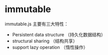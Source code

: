 # immutable

immutable.js 主要有三大特性：

-   Persistent data structure （持久化数据结构）
-   structural sharing （结构共享）
-   support lazy operation （惰性操作）
